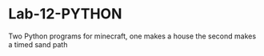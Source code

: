 # Lab-12-PYTHON
Two Python programs for minecraft, one makes a house the second makes a timed sand path
